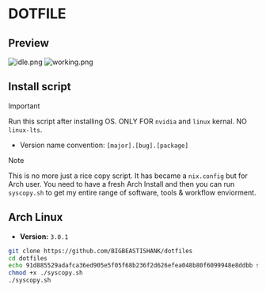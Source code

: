 # DOTFILE

## Preview
![idle.png](/Preview/idle.png)
![working.png](/Preview/working.png)

## Install script
> [!Important]
> Run this script after installing OS. ONLY FOR `nvidia` and `linux` kernal. NO `linux-lts`.
- Version name convention: `[major].[bug].[package]` 

> [!Note]
> This is no more just a rice copy script. It has became a `nix.config` but for Arch user. You need to have a fresh Arch Install and then you can run `syscopy.sh` to get my entire range of software, tools & workflow enviorment. 

## Arch Linux
- **Version:** `3.0.1`
```sh
git clone https://github.com/BIGBEASTISHANK/dotfiles
cd dotfiles
echo 91d885529adafca36ed905e5f05f68b236f2d626efea048b80f6099948e8ddbb syscopy.sh | sha256sum -c
chmod +x ./syscopy.sh
./syscopy.sh
```
